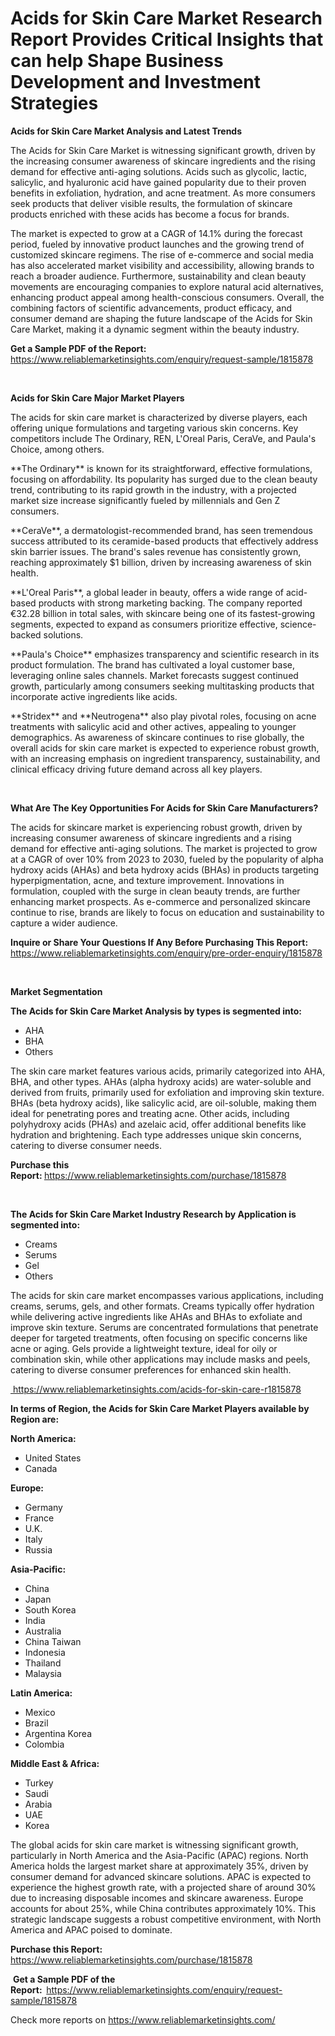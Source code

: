 <p><h1>Acids for Skin Care Market Research Report Provides Critical Insights that can help Shape Business Development and Investment Strategies</h1></p><p><strong>Acids for Skin Care Market Analysis and Latest Trends</strong></p>
<p><p>The Acids for Skin Care Market is witnessing significant growth, driven by the increasing consumer awareness of skincare ingredients and the rising demand for effective anti-aging solutions. Acids such as glycolic, lactic, salicylic, and hyaluronic acid have gained popularity due to their proven benefits in exfoliation, hydration, and acne treatment. As more consumers seek products that deliver visible results, the formulation of skincare products enriched with these acids has become a focus for brands.</p><p>The market is expected to grow at a CAGR of 14.1% during the forecast period, fueled by innovative product launches and the growing trend of customized skincare regimens. The rise of e-commerce and social media has also accelerated market visibility and accessibility, allowing brands to reach a broader audience. Furthermore, sustainability and clean beauty movements are encouraging companies to explore natural acid alternatives, enhancing product appeal among health-conscious consumers. Overall, the combining factors of scientific advancements, product efficacy, and consumer demand are shaping the future landscape of the Acids for Skin Care Market, making it a dynamic segment within the beauty industry.</p></p>
<p><strong>Get a Sample PDF of the Report:&nbsp;</strong> <a href="https://www.reliablemarketinsights.com/enquiry/request-sample/1815878?utm_campaign=1558&utm_medium=2&utm_source=Github&utm_content=ia&utm_term=07022025&utm_id=acids-for-skin-care">https://www.reliablemarketinsights.com/enquiry/request-sample/1815878</a></p>
<p>&nbsp;</p>
<p><strong>Acids for Skin Care Major Market Players</strong></p>
<p><p>The acids for skin care market is characterized by diverse players, each offering unique formulations and targeting various skin concerns. Key competitors include The Ordinary, REN, L'Oreal Paris, CeraVe, and Paula's Choice, among others.</p><p>**The Ordinary** is known for its straightforward, effective formulations, focusing on affordability. Its popularity has surged due to the clean beauty trend, contributing to its rapid growth in the industry, with a projected market size increase significantly fueled by millennials and Gen Z consumers.</p><p>**CeraVe**, a dermatologist-recommended brand, has seen tremendous success attributed to its ceramide-based products that effectively address skin barrier issues. The brand's sales revenue has consistently grown, reaching approximately $1 billion, driven by increasing awareness of skin health.</p><p>**L'Oreal Paris**, a global leader in beauty, offers a wide range of acid-based products with strong marketing backing. The company reported €32.28 billion in total sales, with skincare being one of its fastest-growing segments, expected to expand as consumers prioritize effective, science-backed solutions.</p><p>**Paula's Choice** emphasizes transparency and scientific research in its product formulation. The brand has cultivated a loyal customer base, leveraging online sales channels. Market forecasts suggest continued growth, particularly among consumers seeking multitasking products that incorporate active ingredients like acids.</p><p>**Stridex** and **Neutrogena** also play pivotal roles, focusing on acne treatments with salicylic acid and other actives, appealing to younger demographics. As awareness of skincare continues to rise globally, the overall acids for skin care market is expected to experience robust growth, with an increasing emphasis on ingredient transparency, sustainability, and clinical efficacy driving future demand across all key players.</p></p>
<p>&nbsp;</p>
<p><strong>What Are The Key Opportunities For Acids for Skin Care Manufacturers?</strong></p>
<p><p>The acids for skincare market is experiencing robust growth, driven by increasing consumer awareness of skincare ingredients and a rising demand for effective anti-aging solutions. The market is projected to grow at a CAGR of over 10% from 2023 to 2030, fueled by the popularity of alpha hydroxy acids (AHAs) and beta hydroxy acids (BHAs) in products targeting hyperpigmentation, acne, and texture improvement. Innovations in formulation, coupled with the surge in clean beauty trends, are further enhancing market prospects. As e-commerce and personalized skincare continue to rise, brands are likely to focus on education and sustainability to capture a wider audience.</p></p>
<p><strong>Inquire or Share Your Questions If Any Before Purchasing This Report:</strong> <a href="https://www.reliablemarketinsights.com/enquiry/pre-order-enquiry/1815878?utm_campaign=1558&utm_medium=2&utm_source=Github&utm_content=ia&utm_term=07022025&utm_id=acids-for-skin-care">https://www.reliablemarketinsights.com/enquiry/pre-order-enquiry/1815878</a></p>
<p>&nbsp;</p>
<p><strong>Market Segmentation</strong></p>
<p><strong>The Acids for Skin Care Market Analysis by types is segmented into:</strong></p>
<p><ul><li>AHA</li><li>BHA</li><li>Others</li></ul></p>
<p><p>The skin care market features various acids, primarily categorized into AHA, BHA, and other types. AHAs (alpha hydroxy acids) are water-soluble and derived from fruits, primarily used for exfoliation and improving skin texture. BHAs (beta hydroxy acids), like salicylic acid, are oil-soluble, making them ideal for penetrating pores and treating acne. Other acids, including polyhydroxy acids (PHAs) and azelaic acid, offer additional benefits like hydration and brightening. Each type addresses unique skin concerns, catering to diverse consumer needs.</p></p>
<p><strong>Purchase this Report:&nbsp;</strong><a href="https://www.reliablemarketinsights.com/purchase/1815878?utm_campaign=1558&utm_medium=2&utm_source=Github&utm_content=ia&utm_term=07022025&utm_id=acids-for-skin-care">https://www.reliablemarketinsights.com/purchase/1815878</a></p>
<p>&nbsp;</p>
<p><strong>The Acids for Skin Care Market Industry Research by Application is segmented into:</strong></p>
<p><ul><li>Creams</li><li>Serums</li><li>Gel</li><li>Others</li></ul></p>
<p><p>The acids for skin care market encompasses various applications, including creams, serums, gels, and other formats. Creams typically offer hydration while delivering active ingredients like AHAs and BHAs to exfoliate and improve skin texture. Serums are concentrated formulations that penetrate deeper for targeted treatments, often focusing on specific concerns like acne or aging. Gels provide a lightweight texture, ideal for oily or combination skin, while other applications may include masks and peels, catering to diverse consumer preferences for enhanced skin health.</p></p>
<p><a href="https://www.reliablemarketinsights.com/acids-for-skin-care-r1815878?utm_campaign=1558&utm_medium=2&utm_source=Github&utm_content=ia&utm_term=07022025&utm_id=acids-for-skin-care">&nbsp;https://www.reliablemarketinsights.com/acids-for-skin-care-r1815878</a></p>
<p><strong>In terms of Region, the Acids for Skin Care Market Players available by Region are:</strong></p>
<p>
    <p> <strong> North America: </strong>
        <ul>
            <li>United States</li>
            <li>Canada</li>
        </ul>
        </p> 
    <p> <strong> Europe: </strong>
        <ul>
            <li>Germany</li>
            <li>France</li>
            <li>U.K.</li>
            <li>Italy</li>
            <li>Russia</li>
        </ul>
        </p> 
    <p> <strong> Asia-Pacific: </strong>
        <ul>
            <li>China</li>
            <li>Japan</li>
            <li>South Korea</li>
            <li>India</li>
            <li>Australia</li>
            <li>China Taiwan</li>
            <li>Indonesia</li>
            <li>Thailand</li>
            <li>Malaysia</li>
        </ul>
        </p> 
    <p> <strong> Latin America: </strong>
        <ul>
            <li>Mexico</li>
            <li>Brazil</li>
            <li>Argentina Korea</li>
            <li>Colombia</li>
        </ul>
        </p> 
    <p> <strong> Middle East & Africa: </strong>
        <ul>
            <li>Turkey</li>
            <li>Saudi</li>
            <li>Arabia</li>
            <li>UAE</li>
            <li>Korea</li>
        </ul>
    </p>
    </p>
<p><p>The global acids for skin care market is witnessing significant growth, particularly in North America and the Asia-Pacific (APAC) regions. North America holds the largest market share at approximately 35%, driven by consumer demand for advanced skincare solutions. APAC is expected to experience the highest growth rate, with a projected share of around 30% due to increasing disposable incomes and skincare awareness. Europe accounts for about 25%, while China contributes approximately 10%. This strategic landscape suggests a robust competitive environment, with North America and APAC poised to dominate.</p></p>
<p><strong>Purchase this Report: </strong><a href="https://www.reliablemarketinsights.com/purchase/1815878?utm_campaign=1558&utm_medium=2&utm_source=Github&utm_content=ia&utm_term=07022025&utm_id=acids-for-skin-care">https://www.reliablemarketinsights.com/purchase/1815878</a></p>
<p>&nbsp;<strong>Get a Sample PDF of the Report:&nbsp;&nbsp;</strong><a href="https://www.reliablemarketinsights.com/enquiry/request-sample/1815878?utm_campaign=1558&utm_medium=2&utm_source=Github&utm_content=ia&utm_term=07022025&utm_id=acids-for-skin-care">https://www.reliablemarketinsights.com/enquiry/request-sample/1815878</a></p>
<p><strong></strong></p>
<p>Check more reports on <a href="https://www.reliablemarketinsights.com/?utm_campaign=1558&utm_medium=2&utm_source=Github&utm_content=ia&utm_term=07022025&utm_id=acids-for-skin-care">https://www.reliablemarketinsights.com/</a></p>